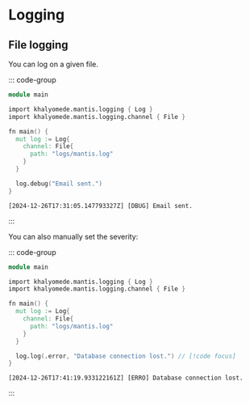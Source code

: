 # Logging

## File logging

You can log on a given file.

::: code-group

```v [main.v]
module main

import khalyomede.mantis.logging { Log }
import khalyomede.mantis.logging.channel { File }

fn main() {
  mut log := Log{
    channel: File{
      path: "logs/mantis.log"
    }
  }

  log.debug("Email sent.")
}
```

```log [logs/mantis.log]
[2024-12-26T17:31:05.147793327Z] [DBUG] Email sent.
```

:::

You can also manually set the severity:

::: code-group

```v [main.v]
module main

import khalyomede.mantis.logging { Log }
import khalyomede.mantis.logging.channel { File }

fn main() {
  mut log := Log{
    channel: File{
      path: "logs/mantis.log"
    }
  }

  log.log(.error, "Database connection lost.") // [!code focus]
}
```

```log [logs/mantis.log]
[2024-12-26T17:41:19.933122161Z] [ERRO] Database connection lost.
```

:::
